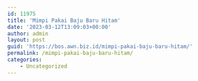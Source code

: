 ```yaml
---
id: 11975
title: 'Mimpi Pakai Baju Baru Hitam'
date: '2023-03-12T13:09:03+00:00'
author: admin
layout: post
guid: 'https://bos.awn.biz.id/mimpi-pakai-baju-baru-hitam/'
permalink: /mimpi-pakai-baju-baru-hitam/
categories:
    - Uncategorized
---
```



